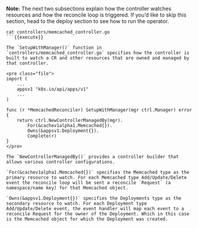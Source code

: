 **Note:** The next two subsections explain how the controller watches resources and how the reconcile loop is triggered. If you’d like to skip this section, head to the deploy section to see how to run the operator.

```
cat controllers/memcached_controller.go
```{{execute}}

The `SetupWithManager()` function in `controllers/memcached_controller.go` specifies how the controller is built to watch a CR and other resources that are owned and managed by that controller.

<pre class="file">
import (
	...
	appsv1 "k8s.io/api/apps/v1"
	...
)

func (r *MemcachedReconciler) SetupWithManager(mgr ctrl.Manager) error {
	return ctrl.NewControllerManagedBy(mgr).
		For(&cachev1alpha1.Memcached{}).
		Owns(&appsv1.Deployment{}).
		Complete(r)
}
</pre>

The `NewControllerManagedBy()` provides a controller builder that allows various controller configurations.

`For(&cachev1alpha1.Memcached{})` specifies the Memcached type as the primary resource to watch. For each Memcached type Add/Update/Delete event the reconcile loop will be sent a reconcile `Request` (a namespace/name key) for that Memcached object.

`Owns(&appsv1.Deployment{})` specifies the Deployments type as the secondary resource to watch. For each Deployment type Add/Update/Delete event, the event handler will map each event to a reconcile Request for the owner of the Deployment. Which in this case is the Memcached object for which the Deployment was created.



